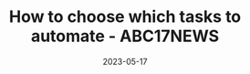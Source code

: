 ---
category:
- .nan
date: 2023-05-17
keyword_suggestion: ubuntu install docker
post_inspiration: https://abc17news.com/stacker-money/2023/05/01/how-to-choose-which-tasks-to-automate/
silot_terms: digital automation
title: How to choose which tasks to <b>automate</b> - ABC17NEWS
---